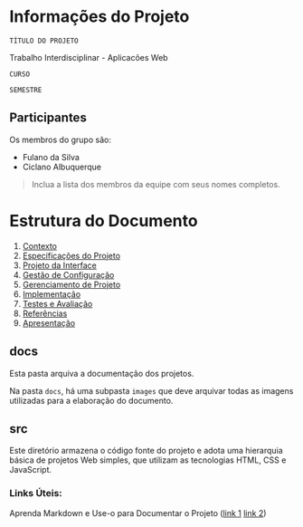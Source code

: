 # Informações do Projeto
`TÍTULO DO PROJETO`  

Trabalho Interdisciplinar - Aplicacões Web

`CURSO`

`SEMESTRE`

## Participantes

Os membros do grupo são: 
- Fulano da Silva
- Ciclano Albuquerque

> Inclua a lista dos membros da equipe com seus nomes completos.

# Estrutura do Documento

1. [Contexto](1-Contexto.md)
2. [Especificações do Projeto](2-Especificação.md)
3. [Projeto da Interface](3-Interface.md)
4. [Gestão de Configuração](4-Gestão-Configuração.md)
5. [Gerenciamento de Projeto](5-Gerenciamento-Projeto.md)
6. [Implementação](6-Implementação.md)
7. [Testes e Avaliação](7-Testes.md)
8. [Referências](8-Referências.md)
9. [Apresentação](9-Apresentação.md)


## docs

Esta pasta arquiva a documentação dos projetos.


Na pasta `docs`, há uma subpasta `images` que deve arquivar todas as
imagens utilizadas para a elaboração do documento.


## src

Este diretório armazena o código fonte do projeto e adota uma hierarquia
básica de projetos Web simples, que utilizam as tecnologias HTML, CSS e
JavaScript.

### Links Úteis:

Aprenda Markdown e Use-o para Documentar o Projeto  ([link  1](https://guides.github.com/features/mastering-markdown/)
[link 2](https://help.github.com/pt/github/writing-on-github/getting-started-with-writing-and-formatting-on-github)) 
